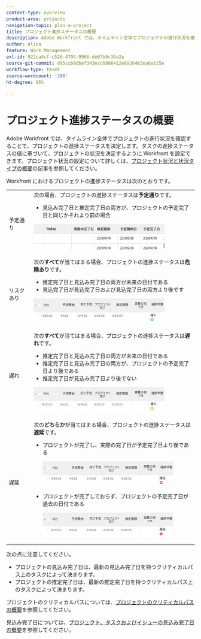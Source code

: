 ```yaml
---
content-type: overview
product-area: projects
navigation-topic: plan-a-project
title: プロジェクト進捗ステータスの概要
description: Adobe Workfront では、タイムライン全体でプロジェクトの進行状況を確認することで、プロジェクトの進捗ステータスを決定します。タスクの進捗ステータスの値に基づいて、プロジェクトの状況を決定するように Workfront を設定できます。この記事では、プロジェクトの進捗ステータスについて説明します。
author: Alina
feature: Work Management
exl-id: 922ca4cf-c526-4704-9966-de67b0c36a2a
source-git-commit: d85ccb9dbef343ecc8808412e89264b3ea6ab25e
workflow-type: tm+mt
source-wordcount: '390'
ht-degree: 95%

---
```


# プロジェクト進捗ステータスの概要

<!--Audited: 12/2023-->

Adobe Workfront では、タイムライン全体でプロジェクトの進行状況を確認することで、プロジェクトの進捗ステータスを決定します。タスクの進捗ステータスの値に基づいて、プロジェクトの状況を決定するように Workfront を設定できます。プロジェクト状況の設定について詳しくは、[プロジェクト状況と状況タイプの概要](../../../manage-work/projects/manage-projects/project-condition-and-condition-type.md)の記事を参照してください。

Workfront におけるプロジェクトの進捗ステータスは次のとおりです。

<table style="table-layout:auto"> 
 <col> 
 <col> 
 <tbody> 
  <tr> 
   <td>予定通り</td> 
   <td> 次の場合、プロジェクトの進捗ステータスは<strong>予定通り</strong>です。<ul><li>見込み完了日と推定完了日の両方が、プロジェクトの予定完了日と同じかそれより前の場合</li></ul> <p> <img src="assets/project-on-time-progress-status-350x69.png" style="width: 350;height: 69;"> </p> </td> 
  </tr> 
  <tr> 
   <td>リスクあり</td> 
   <td> 次の<strong>すべて</strong>が当てはまる場合、プロジェクトの進捗ステータスは<strong>危険あり</strong>です。<ul><li>推定完了日と見込み完了日の両方が未来の日付である</li><li> 見込完了日が見込完了日および見込完了日の両方より後です </li></ul><p> <img src="assets/project-at-risk-progress-status-350x67.png" style="width: 350;height: 67;"> </p> </td> 
  </tr> 
  <tr> 
   <td>遅れ</td> 
   <td> 次の<strong>すべて</strong>が当てはまる場合、プロジェクトの進捗ステータスは<strong>遅れ</strong>です。<ul><li>推定完了日と見込み完了日の両方が未来の日付である</li><li> 推定完了日と見込み完了日の両方が、プロジェクトの予定完了日より後である</li><li> 推定完了日が見込み完了日より後でない</li></ul> <p> <img src="assets/project-behind-progress-status-350x67.png" style="width: 350;height: 67;"> </p> </td> 
  </tr> 
  <tr> 
   <td>遅延</td> 
   <td> 
     次の<strong>どちらか</strong>が当てはまる場合、プロジェクトの進捗ステータスは<strong>遅延</strong>です。<ul><li>プロジェクトが完了し、実際の完了日が予定完了日より後である <p> <img src="assets/project-late-progress-status-350x66.png" style="width: 350;height: 66;"> </p> </li> 
     <li> <p>プロジェクトが完了しておらず、プロジェクトの予定完了日が過去の日付である <p> <img src="assets/project-late-progress-status-incomplete-status-350x66.png" style="width: 350;height: 66;"> </p> </li> 
    </ul> </td> 
  </tr> 
 </tbody> 
</table>

次の点に注意してください。

* プロジェクトの見込み完了日は、最新の見込み完了日を持つクリティカルパス上のタスクによって決まります。
* プロジェクトの推定完了日は、最新の推定完了日を持つクリティカルパス上のタスクによって決まります。

プロジェクトのクリティカルパスについては、[プロジェクトのクリティカルパスの概要](../../../manage-work/tasks/manage-tasks/critical-path.md)を参照してください。

見込み完了日については、[プロジェクト、タスクおよびイシューの見込み完了日の概要](../../../manage-work/projects/planning-a-project/project-projected-completion-date.md)を参照してください。
